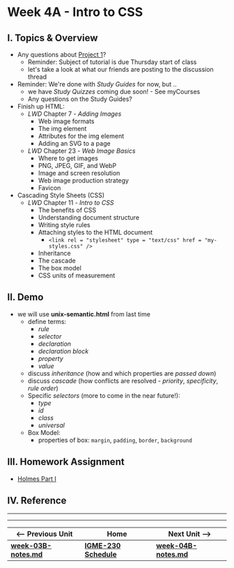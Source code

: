# Week 4A - Intro to CSS

## I. Topics & Overview
- Any questions about [Project 1](../projects/project-1.md)?
  - Reminder: Subject of tutorial is due Thursday start of class
  - let's take a look at what our friends are posting to the discussion thread
- Reminder: We're done with *Study Guides* for now, but ..
  - we have *Study Quizzes* coming due soon! - See myCourses
  - Any questions on the Study Guides?
- Finish up HTML:
  - *LWD* Chapter 7 - *Adding Images*
    - Web image formats
    - The img element
    - Attributes for the img element
    - Adding an SVG to a page
  - *LWD* Chapter 23 - *Web Image Basics*
    - Where to get images
    - PNG, JPEG, GIF, and WebP
    - Image and screen resolution
    - Web image production strategy
    - Favicon
 - Cascading Style Sheets (CSS)
   - *LWD* Chapter 11 - *Intro to CSS*
     - The benefits of CSS
     - Understanding document structure
     - Writing style rules
     - Attaching styles to the HTML document
       - `<link rel = "stylesheet" type = "text/css" href = "my-styles.css" />`
     - Inheritance
     - The cascade
     - The box model
     - CSS units of measurement
   
 ## II. Demo
 - we will use **unix-semantic.html** from last time
   - define terms:
     - *rule*
     - *selector*
     - *declaration*
     - *declaration block*
     - *property*
     - *value*
   - discuss *inheritance* (how and which properties are *passed down*)
   - discuss *cascade* (how conflicts are resolved - *priority*, *specificity*, *rule order*)
   - Specific *selectors* (more to come in the near future!):
     - *type*
     - *id*
     - *class*
     - *universal*
   - Box Model:
     - properties of box: `margin`, `padding`, `border`, `background`
     
 ## III. Homework Assignment
 - [Holmes Part I](https://github.com/tonethar/IGME-235-Shared/blob/master/notes/holmes-part-1.md)
     
 ## IV. Reference

<hr><hr>

| <-- Previous Unit | Home | Next Unit -->
| --- | --- | --- 
| [**week-03B-notes.md**](week-03B-notes.md)     |  [**IGME-230 Schedule**](../schedule.md) | [**week-04B-notes.md**](week-04B-notes.md)
